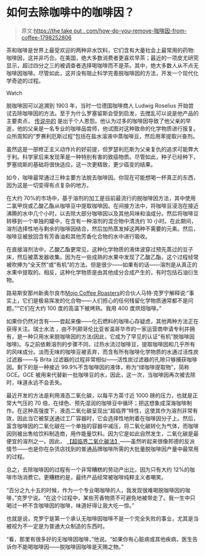 # 如何去除咖啡中的咖啡因？

> 原文:[https://the take out . com/how-do-you-remove-咖啡因-from-coffee-1798252806](https://thetakeout.com/how-do-you-remove-caffeine-from-coffee-1798252806)

茶和咖啡是世界上最受欢迎的两种非水饮料，它们含有大量社会上最常用的药物:咖啡因，这并非巧合。在美国，绝大多数消费者更喜欢早茶；最近的一项皮尤研究显示，超过四分之三的被调查者选择喝咖啡而不是茶。其中，绝大多数人从不点无咖啡因咖啡。尽管如此，这并没有阻止科学完善脱咖啡因的方法，开发一个现代化学奇迹的过程。

Watch

脱咖啡因可以追溯到 1903 年，当时一位德国咖啡商人 Ludwig Roselius 开始尝试去除咖啡因的方法。至于为什么罗塞留斯会受到启发，去搅乱可以说是他产品的主要卖点， [传说中的](https://books.google.com/books?id=DNckOv-D5joC&pg=PA163&lpg=PA163&dq=ludwig+roselius+father+poisoned&source=bl&ots=hlyNr2d8_F&sig=Nj1quFpFJ59vstE7kO0zn94MrjE&hl=en&sa=X&ved=0ahUKEwiCmaSQ7JHPAhUJ8YMKHbzADWkQ6AEIHDAA#v=onepage&q=ludwig%20roselius%20father%20poisoned&f=false) 是出于个人恩怨。他认为过多的咖啡因导致了他父亲的早逝，他的父亲是一名专业的咖啡品尝师，他试图对这种致命的化学物质进行报复。众所周知的“罗赛利厄斯过程”包括在盐水溶液中蒸咖啡豆，然后用苯提取兴奋剂。

虽然这是一部修正主义动作片的好前提，但罗瑟利厄斯为父亲复仇的追求可能弊大于利。科学家后来发现苯是一种特别有害的致癌物质。尽管如此，种子已经种下，罗塞琉斯的基础将很快适应，这一次更精致，更少癌变的结果。

如今，咖啡最常通过三种主要方法脱去咖啡因。你现在可能想喝一杯真正的东西，因为这是一切变得有点复杂的地方。

在大约 70%的市场中，基于溶剂的加工是目前最流行的脱咖啡因方法，其中使用二氯甲烷或乙酸乙酯从咖啡豆中提取咖啡因。在间接方法中，将咖啡豆浸泡在接近沸腾的水中几个小时，以去除大部分咖啡因以及其他风味和油成分。然后将咖啡豆转移到一个单独的罐中，在含有一种溶剂的混合物中清洗约 10 小时。在此期间，溶剂选择性地与剩余的咖啡因结合，然后加热蒸发掉这两种不需要的元素。然后，咖啡豆被放回含有芳香油和其他芳香化合物的水中进行吸收。

在直接溶剂法中，乙酸乙酯更常见，这种化学物质的液体波穿过预先蒸过的豆子床，然后被蒸发器收集。因为在一些成熟的水果中发现了乙酸乙酯，这个过程经常被吹捧为“全天然”或“有机”的方法。但是很少——如果有的话——溶剂是从真正的水果中提取的。相反，这种化学物质是由其他成分合成产生的，有时包括石油衍生物。

路易斯安那州新奥尔良市[Mojo Coffee Roasters](http://mojocoffeeroasters.com/)的合伙人马特·克罗宁解释说:“事实上，它们是极易挥发的化合物——人们担心的任何残留化学物质通常都不是问题。”“它们在大约 100 度的高温下被烤熟。我用 400 度烘焙咖啡。”

如果你仍然对含有——尝起来像——化石燃料的咖啡心存疑虑，其他两种方法正在获得关注。瑞士水法 ，由不列颠哥伦比亚省温哥华市的一家运营商申请专利并拥有，是一种只用水来脱咖啡因的方法(因此，它成为了罕见的认证“有机”脱咖啡因咖啡)。与之前依赖溶剂的步骤不同，过热水流过咖啡豆，提取咖啡因和几乎所有的风味成分。淡而无味的咖啡豆被丢弃，而含有所有咖啡化学物质的水通过活性炭过滤器——与 Brita 过滤器的过程非常相似——活性炭过滤器的孔隙只够捕获咖啡因。剩下的是一种接近 99.9%不含咖啡因的液体，称为“绿咖啡提取物”，简称 GCE。GCE 被用来代替新一批咖啡豆的水，因此，这一次，当咖啡因再次被去除时，味道永远不会丢失。

最近开发的方法是利用液态二氧化碳，以每平方英寸近 1000 磅的压力，也就是正常大气压的 70 倍，在绿色、预先湿润的咖啡豆中循环；把这想象成深海咖啡制作。在这种高强度下，液态二氧化碳呈现出“超临界”特性，这使其作为溶剂非常有效，因此当它被泵送通过工厂容器时，它会选择性地附着在咖啡因分子上。然后，富含咖啡因的二氧化碳在一个单独的容器中减压，将二氧化碳转化为气体，而咖啡因则被出售给饮料制造商，用作能量饮料。因为它是如此自然发生，二氧化碳是最便宜的溶剂之一。因此， [【超临界二氧化碳法】](http://www.coffeeconfidential.org/health/decaffeination/)——虽然听起来很像邦德的反派情节——也是你在杂货店找到的普通品牌咖啡所需的大批量脱咖啡因产量中最常用的过程。

总之，去除咖啡因的过程有一个非常糟糕的劳动产出比，因为只有大约 12%的咖啡市场消费它。更糟糕的是，最终产品经常被咖啡纯粹主义者嘲笑。

“百分之九十五的时候，作为一个专业喝咖啡的人，我发现很难喝脱咖啡因的咖啡，”克罗宁说。“在这个过程中，某些芳香物质不可避免地被带走了。我一生中只喝过一杯不含咖啡因的咖啡，味道好得让我大吃一惊。”

也就是说，克罗宁是第一个承认无咖啡因咖啡不是一个完全失败的事业，尤其是当被视为不一定是为普通大众制造的东西时。

“看，那里有很多好的无咖啡因咖啡，”他说。“如果你有心脏病或其他疾病，医生告诉你不能喝咖啡因——脱咖啡因咖啡是天赐之物。”